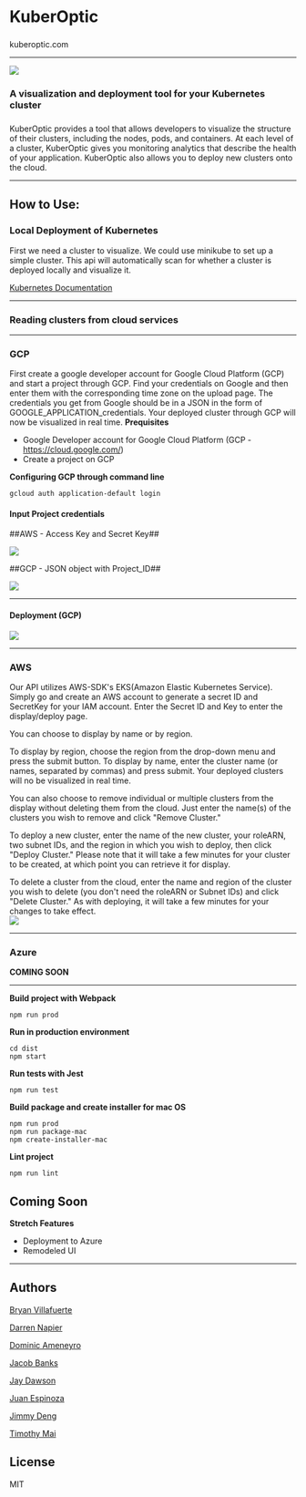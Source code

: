 # KuberOptic
### 
kuberoptic.com
***
![](src/client/assets/credsPage/kubernatiGif.gif)
### A visualization and deployment tool for your Kubernetes cluster
###

KuberOptic provides a tool that allows developers to visualize the structure of their clusters, including the nodes, pods, and containers. At each level of a cluster, KuberOptic gives you monitoring analytics that describe the health of your application. KuberOptic also allows you to deploy new clusters onto the cloud.

***
## How to Use:

### Local Deployment of Kubernetes
First we need a cluster to visualize. We could use minikube to set up a simple cluster. This api will automatically scan for whether a cluster is deployed locally and visualize it.

[Kubernetes Documentation](https://kubernetes.io/docs/tasks/tools/install-minikube/)
***
### Reading clusters from cloud services
***
### GCP
First create a google developer account for Google Cloud Platform (GCP) and start a project through GCP. Find your credentials on Google and then enter them with the corresponding time zone on the upload page. The credentials you get from Google should be in a JSON in the form of GOOGLE_APPLICATION_credentials. Your deployed cluster through GCP will now be visualized in real time.
**Prequisites**
- Google Developer account for Google Cloud Platform (GCP - https://cloud.google.com/)
- Create a project on GCP

**Configuring GCP through command line**
```
gcloud auth application-default login
```
#### Input Project credentials
##AWS - Access Key and Secret Key##

![](https://media.giphy.com/media/gKZCm910k2g5ZnviQO/giphy.gif)

##GCP - JSON object with Project_ID##

![](https://media.giphy.com/media/Ws3EjFrutxn3YHR3In/giphy.gif)

***
#### Deployment (GCP) 
![](https://media.giphy.com/media/Y1M2Gynz25sCdQOqtp/giphy.gif)
***
### AWS
Our API utilizes AWS-SDK's EKS(Amazon Elastic Kubernetes Service). Simply go and create an AWS account to generate a secret ID and SecretKey for your IAM account. Enter the Secret ID and Key to enter the display/deploy page.

You can choose to display by name or by region. 

To display by region, choose the region from the drop-down menu and press the submit button. To display by name, enter the cluster name (or names, separated by commas) and press submit. Your deployed clusters will no be visualized in real time. 

You can also choose to remove individual or multiple clusters from the display without deleting them from the cloud. Just enter the name(s) of the clusters you wish to remove and click "Remove Cluster."

To deploy a new cluster, enter the name of the new cluster, your roleARN, two subnet IDs, and the region in which you wish to deploy, then click "Deploy Cluster." Please note that it will take a few minutes for your cluster to be created, at which point you can retrieve it for display. 

To delete a cluster from the cloud, enter the name and region of the cluster you wish to delete (you don't need the roleARN or Subnet IDs) and click "Delete Cluster." As with deploying, it will take a few minutes for your changes to take effect.  
![](https://media.giphy.com/media/Y4D7nv61sLnOI9Kajc/giphy.gif)
***
### Azure
**COMING SOON**
***
**Build project with Webpack**
```
npm run prod
```
**Run in production environment**
```
cd dist
npm start
```
**Run tests with Jest**
```
npm run test
```
**Build package and create installer for mac OS**
```
npm run prod
npm run package-mac
npm create-installer-mac
```
**Lint project**
```
npm run lint
```
## Coming Soon
**Stretch Features**
- Deployment to Azure
- Remodeled UI
***
## Authors
[Bryan Villafuerte](https://github.com/BryV38)

[Darren Napier](https://github.com/darrenNapier)

[Dominic Ameneyro](https://github.com/dameneyro)

[Jacob Banks](https://github.com/jacobbanks)

[Jay Dawson](https://github.com/ImJustJay)

[Juan Espinoza](https://github.com/jespinoza17)

[Jimmy Deng](https://github.com/rev619)

[Timothy Mai](https://github.com/tqmai)
## License
MIT
